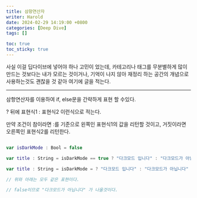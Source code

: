 ```yaml
---
title: 삼항연산자
writer: Harold
date: 2024-02-29 14:19:00 +0800
categories: [Deep Dive]
tags: []

toc: true
toc_sticky: true
---
```


사실 이걸 딥다이브에 넣어야 하나 고민이 었는데, 카테고리나 태그를 무분별하게 많이 만드는 것보다는 내가 모르는 것이거나, 기억이 나지 않아 재정리 하는 공간의 개념으로 사용하는것도 괜찮을 것 같아 여기에 글을 적는다.

---

삼항연산자를 이용하여 if, else문을 간략하게 표현 할 수있다.

? 뒤에 표현식1 : 표현식2 이런식으로 적는다.

만약 조건이 참이라면  :를 기준으로 왼쪽인 표현식1의 값을 리턴할 것이고, 거짓이라면 오른쪽인 표현식2를 리턴한다.

```swift

var isDarkMode : Bool = false

var title : String = isDarkMode == true ? "다크모드 입니다" : "다크모드가 아닙니다"

var title : String = isDarkMode = ? "다크모드 입니다" : "다크모드가 아닙니다"

// 위와 아래는 모두 같은 표현이다.

// false이므로 "다크모드가 아닙니다" 가 나올것이다.
```

